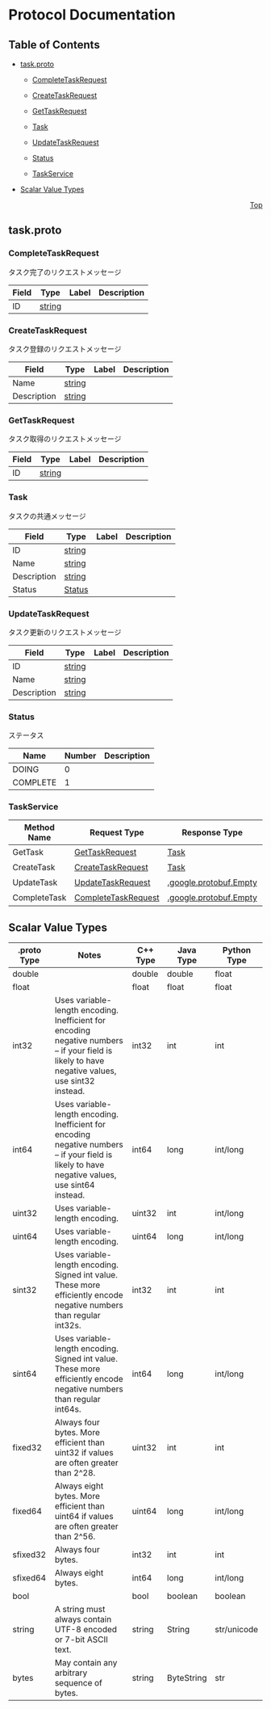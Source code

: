 # Protocol Documentation
<a name="top"/>

## Table of Contents

- [task.proto](#task.proto)
    - [CompleteTaskRequest](#pb.CompleteTaskRequest)
    - [CreateTaskRequest](#pb.CreateTaskRequest)
    - [GetTaskRequest](#pb.GetTaskRequest)
    - [Task](#pb.Task)
    - [UpdateTaskRequest](#pb.UpdateTaskRequest)
  
    - [Status](#pb.Status)
  
  
    - [TaskService](#pb.TaskService)
  

- [Scalar Value Types](#scalar-value-types)



<a name="task.proto"/>
<p align="right"><a href="#top">Top</a></p>

## task.proto



<a name="pb.CompleteTaskRequest"/>

### CompleteTaskRequest
タスク完了のリクエストメッセージ


| Field | Type | Label | Description |
| ----- | ---- | ----- | ----------- |
| ID | [string](#string) |  |  |






<a name="pb.CreateTaskRequest"/>

### CreateTaskRequest
タスク登録のリクエストメッセージ


| Field | Type | Label | Description |
| ----- | ---- | ----- | ----------- |
| Name | [string](#string) |  |  |
| Description | [string](#string) |  |  |






<a name="pb.GetTaskRequest"/>

### GetTaskRequest
タスク取得のリクエストメッセージ


| Field | Type | Label | Description |
| ----- | ---- | ----- | ----------- |
| ID | [string](#string) |  |  |






<a name="pb.Task"/>

### Task
タスクの共通メッセージ


| Field | Type | Label | Description |
| ----- | ---- | ----- | ----------- |
| ID | [string](#string) |  |  |
| Name | [string](#string) |  |  |
| Description | [string](#string) |  |  |
| Status | [Status](#pb.Status) |  |  |






<a name="pb.UpdateTaskRequest"/>

### UpdateTaskRequest
タスク更新のリクエストメッセージ


| Field | Type | Label | Description |
| ----- | ---- | ----- | ----------- |
| ID | [string](#string) |  |  |
| Name | [string](#string) |  |  |
| Description | [string](#string) |  |  |





 


<a name="pb.Status"/>

### Status
ステータス

| Name | Number | Description |
| ---- | ------ | ----------- |
| DOING | 0 |  |
| COMPLETE | 1 |  |


 

 


<a name="pb.TaskService"/>

### TaskService


| Method Name | Request Type | Response Type | Description |
| ----------- | ------------ | ------------- | ------------|
| GetTask | [GetTaskRequest](#pb.GetTaskRequest) | [Task](#pb.GetTaskRequest) | タスク取得 |
| CreateTask | [CreateTaskRequest](#pb.CreateTaskRequest) | [Task](#pb.CreateTaskRequest) | タスク登録 |
| UpdateTask | [UpdateTaskRequest](#pb.UpdateTaskRequest) | [.google.protobuf.Empty](#pb.UpdateTaskRequest) | タスク更新 |
| CompleteTask | [CompleteTaskRequest](#pb.CompleteTaskRequest) | [.google.protobuf.Empty](#pb.CompleteTaskRequest) | タスク完了 |

 



## Scalar Value Types

| .proto Type | Notes | C++ Type | Java Type | Python Type |
| ----------- | ----- | -------- | --------- | ----------- |
| <a name="double" /> double |  | double | double | float |
| <a name="float" /> float |  | float | float | float |
| <a name="int32" /> int32 | Uses variable-length encoding. Inefficient for encoding negative numbers – if your field is likely to have negative values, use sint32 instead. | int32 | int | int |
| <a name="int64" /> int64 | Uses variable-length encoding. Inefficient for encoding negative numbers – if your field is likely to have negative values, use sint64 instead. | int64 | long | int/long |
| <a name="uint32" /> uint32 | Uses variable-length encoding. | uint32 | int | int/long |
| <a name="uint64" /> uint64 | Uses variable-length encoding. | uint64 | long | int/long |
| <a name="sint32" /> sint32 | Uses variable-length encoding. Signed int value. These more efficiently encode negative numbers than regular int32s. | int32 | int | int |
| <a name="sint64" /> sint64 | Uses variable-length encoding. Signed int value. These more efficiently encode negative numbers than regular int64s. | int64 | long | int/long |
| <a name="fixed32" /> fixed32 | Always four bytes. More efficient than uint32 if values are often greater than 2^28. | uint32 | int | int |
| <a name="fixed64" /> fixed64 | Always eight bytes. More efficient than uint64 if values are often greater than 2^56. | uint64 | long | int/long |
| <a name="sfixed32" /> sfixed32 | Always four bytes. | int32 | int | int |
| <a name="sfixed64" /> sfixed64 | Always eight bytes. | int64 | long | int/long |
| <a name="bool" /> bool |  | bool | boolean | boolean |
| <a name="string" /> string | A string must always contain UTF-8 encoded or 7-bit ASCII text. | string | String | str/unicode |
| <a name="bytes" /> bytes | May contain any arbitrary sequence of bytes. | string | ByteString | str |

